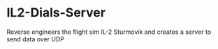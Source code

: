 # IL2-Dials-Server
Reverse engineers the flight sim IL-2 Sturmovik and creates a server to send data over UDP



